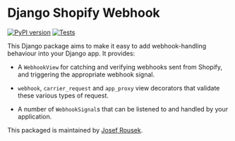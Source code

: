 Django Shopify Webhook
======================

[![PyPI version](https://badge.fury.io/py/django-shopify-webhook.svg)](http://badge.fury.io/py/django-shopify-webhook)
[![Tests](https://github.com/discolabs/django-shopify-webhook/actions/workflows/ci.yml/badge.svg)](https://github.com/discolabs/django-shopify-webhook/actions/workflows/ci.yml)

This Django package aims to make it easy to add webhook-handling behaviour into
your Django app. It provides:

- A `WebhookView` for catching and verifying webhooks sent from Shopify, and
  triggering the appropriate webhook signal.
  
- `webhook`, `carrier_request` and `app_proxy` view decorators that validate
  these various types of request.
  
- A number of `WebhookSignal`s that can be listened to and handled by your
  application.

This packaged is maintained by [Josef Rousek](https://rousek.name/).
